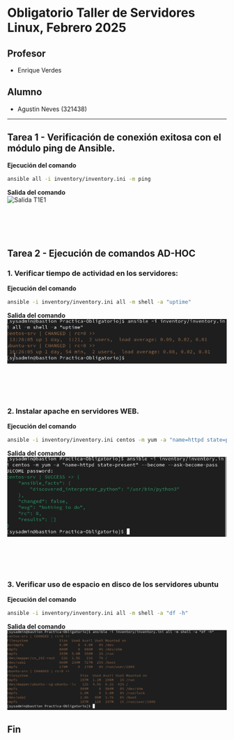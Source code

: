 #  Obligatorio Taller de Servidores Linux, Febrero 2025

## Profesor

- Enrique Verdes

## Alumno

- Agustin Neves (321438)

***
## Tarea 1 - Verificación de conexión exitosa con el módulo ping de Ansible.  
**Ejecución del comando**  
```bash
ansible all -i inventory/inventory.ini -m ping  
```  
**Salida del comando**  
![Salida T1E1](/images/Tarea1/prueba%20comando%20ping%20en%20máquinas%20ansible.png)

# &nbsp;

## Tarea 2 - Ejecución de comandos AD-HOC

### 1. Verificar tiempo de actividad en los servidores:

**Ejecución del comando**  
```bash
ansible -i inventory/inventory.ini all -m shell -a "uptime"
```
**Salida del comando**  
![Salida T2E1](/images/Tarea2/Salida%20tarea%202%20ejercicio%201.png)

# &nbsp;

### 2. Instalar apache en servidores WEB.

**Ejecución del comando**
```bash
ansible -i inventory/inventory.ini centos -m yum -a "name=httpd state=present" --become --ask-become-pass
```
**Salida del comando**  
![Salida T2E1](/images/Tarea2/salida%20tarea%202%20ejercicio%202.png)

# &nbsp;

### 3. Verificar uso de espacio en disco de los servidores ubuntu

**Ejecución del comando**
```bash
ansible -i inventory/inventory.ini all -m shell -a "df -h"
```
**Salida del comando**  
![Salida T2E1](/images/Tarea2/salida%20tarea%202%20ejercicio%203.png)

## Fin




